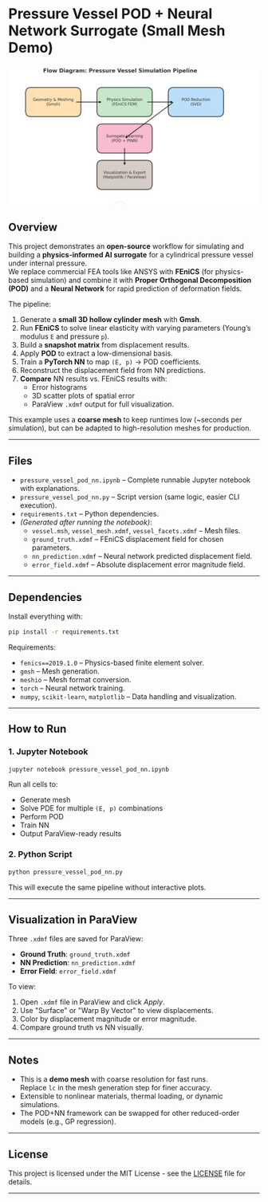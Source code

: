 # Pressure Vessel POD + Neural Network Surrogate (Small Mesh Demo)

![workflow pipeline](pipeline_diagram.png)
## Overview

This project demonstrates an **open-source** workflow for simulating and building a **physics-informed AI surrogate** for a cylindrical pressure vessel under internal pressure.  
We replace commercial FEA tools like ANSYS with **FEniCS** (for physics-based simulation) and combine it with **Proper Orthogonal Decomposition (POD)** and a **Neural Network** for rapid prediction of deformation fields.

The pipeline:
1. Generate a **small 3D hollow cylinder mesh** with **Gmsh**.
2. Run **FEniCS** to solve linear elasticity with varying parameters (Young’s modulus `E` and pressure `p`).
3. Build a **snapshot matrix** from displacement results.
4. Apply **POD** to extract a low-dimensional basis.
5. Train a **PyTorch NN** to map `(E, p)` → POD coefficients.
6. Reconstruct the displacement field from NN predictions.
7. **Compare** NN results vs. FEniCS results with:
   - Error histograms
   - 3D scatter plots of spatial error
   - ParaView `.xdmf` output for full visualization.

This example uses a **coarse mesh** to keep runtimes low (~seconds per simulation), but can be adapted to high-resolution meshes for production.

---

## Files

- `pressure_vessel_pod_nn.ipynb` – Complete runnable Jupyter notebook with explanations.
- `pressure_vessel_pod_nn.py` – Script version (same logic, easier CLI execution).
- `requirements.txt` – Python dependencies.
- *(Generated after running the notebook)*:
  - `vessel.msh`, `vessel_mesh.xdmf`, `vessel_facets.xdmf` – Mesh files.
  - `ground_truth.xdmf` – FEniCS displacement field for chosen parameters.
  - `nn_prediction.xdmf` – Neural network predicted displacement field.
  - `error_field.xdmf` – Absolute displacement error magnitude field.

---

## Dependencies

Install everything with:
```bash
pip install -r requirements.txt
```

Requirements:
- `fenics==2019.1.0` – Physics-based finite element solver.
- `gmsh` – Mesh generation.
- `meshio` – Mesh format conversion.
- `torch` – Neural network training.
- `numpy`, `scikit-learn`, `matplotlib` – Data handling and visualization.

---

## How to Run

### 1. Jupyter Notebook
```bash
jupyter notebook pressure_vessel_pod_nn.ipynb
```
Run all cells to:
- Generate mesh
- Solve PDE for multiple `(E, p)` combinations
- Perform POD
- Train NN
- Output ParaView-ready results

### 2. Python Script
```bash
python pressure_vessel_pod_nn.py
```
This will execute the same pipeline without interactive plots.

---

## Visualization in ParaView

Three `.xdmf` files are saved for ParaView:
- **Ground Truth**: `ground_truth.xdmf`
- **NN Prediction**: `nn_prediction.xdmf`
- **Error Field**: `error_field.xdmf`

To view:
1. Open `.xdmf` file in ParaView and click *Apply*.
2. Use "Surface" or "Warp By Vector" to view displacements.
3. Color by displacement magnitude or error magnitude.
4. Compare ground truth vs NN visually.

---

## Notes

- This is a **demo mesh** with coarse resolution for fast runs.  
  Replace `lc` in the mesh generation step for finer accuracy.
- Extensible to nonlinear materials, thermal loading, or dynamic simulations.
- The POD+NN framework can be swapped for other reduced-order models (e.g., GP regression).

---

## License

This project is licensed under the MIT License - see the [LICENSE](LICENSE) file for details.


---

